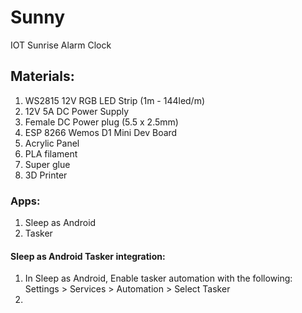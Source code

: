 # Sunny
IOT Sunrise Alarm Clock

## Materials:
1. WS2815 12V RGB LED Strip (1m - 144led/m)
2. 12V 5A DC Power Supply
3. Female DC Power plug (5.5 x 2.5mm)
4. ESP 8266 Wemos D1 Mini Dev Board
5. Acrylic Panel
6. PLA filament
7. Super glue
8. 3D Printer
### Apps:
1. Sleep as Android
2. Tasker
#### Sleep as Android Tasker integration:
1. In Sleep as Android, Enable tasker automation with the following:
      Settings > Services > Automation > Select Tasker
2. 
